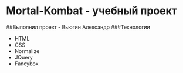 # Mortal-Kombat - учебный проект
##Выполнил проект - Вьюгин Александр
###Технологии
- HTML
- CSS
- Normalize
- JQuery
- Fancybox
